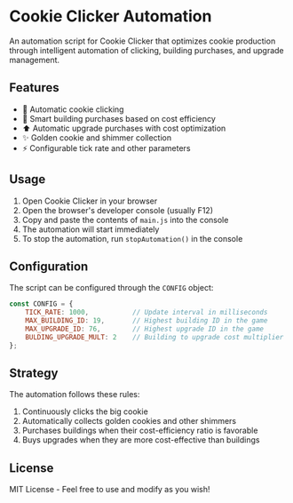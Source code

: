 # Cookie Clicker Automation

An automation script for Cookie Clicker that optimizes cookie production through intelligent automation of clicking, building purchases, and upgrade management.

## Features

- 🍪 Automatic cookie clicking
- 🏢 Smart building purchases based on cost efficiency
- ⬆️ Automatic upgrade purchases with cost optimization
- ✨ Golden cookie and shimmer collection
- ⚡ Configurable tick rate and other parameters

## Usage

1. Open Cookie Clicker in your browser
2. Open the browser's developer console (usually F12)
3. Copy and paste the contents of `main.js` into the console
4. The automation will start immediately
5. To stop the automation, run `stopAutomation()` in the console

## Configuration

The script can be configured through the `CONFIG` object:

```javascript
const CONFIG = {
    TICK_RATE: 1000,           // Update interval in milliseconds
    MAX_BUILDING_ID: 19,       // Highest building ID in the game
    MAX_UPGRADE_ID: 76,        // Highest upgrade ID in the game
    BULDING_UPGRADE_MULT: 2    // Building to upgrade cost multiplier
};
```

## Strategy

The automation follows these rules:
1. Continuously clicks the big cookie
2. Automatically collects golden cookies and other shimmers
3. Purchases buildings when their cost-efficiency ratio is favorable
4. Buys upgrades when they are more cost-effective than buildings

## License

MIT License - Feel free to use and modify as you wish! 